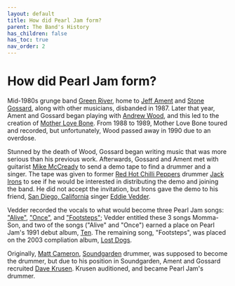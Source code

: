 ```yaml
---
layout: default
title: How did Pearl Jam form?
parent: The Band's History
has_children: false
has_toc: true
nav_order: 2
---
```


# How did Pearl Jam form? 

Mid-1980s grunge band [Green River](https://google.com), home to [Jeff Ament](https://pearljamopedia.ml/docs/Notable-People/Current-Members/Jeff-Ament/) and [Stone Gossard](https://pearljamopedia.ml/docs/Notable-People/Current-Members/Stone-Gossard/), along with other musicians, disbanded in 1987. Later that year, Ament and Gossard began playing with [Andrew Wood](https://google.com), and this led to the creation of [Mother Love Bone](https://google.com). From 1988 to 1989, Mother Love Bone toured and recorded, but unfortunately, Wood passed away in 1990 due to an overdose.

Stunned by the death of Wood, Gossard began writing music that was more serious than his previous work. Afterwards, Gossard and Ament met with guitarist [Mike McCready](https://pearljamopedia.ml/docs/Notable-People/Current-Members/Mike-McCready/) to send a demo tape to find a drummer and a singer. The tape was given to former [Red Hot Chilli Peppers](https://google.com) drummer [Jack Irons](https://pearljamopedia.ml/docs/Notable-People/Past-Members/Jack-Irons/) to see if he would be interested in distributing the demo and joining the band. He did not accept the invitation, but Irons gave the demo to his friend, [San Diego, California](https://www.sandiego.gov) singer [Eddie Vedder](https://pearljamopedia.ml/docs/Notable-People/Current-Members/Eddie-Vedder/).

Vedder recorded the vocals to what would become three Pearl Jam songs: ["Alive"](https://google.com), ["Once"](https://google.com), and ["Footsteps"](https://google.com); Vedder entitled these 3 songs Momma-Son, and two of the songs ("Alive" and "Once") earned a place on Pearl Jam's 1991 debut album, [Ten](https://google.com). The remaining song, "Footsteps", was placed on the 2003 compliation album, [Lost Dogs](https://google.com).

Originally, [Matt Cameron](https://pearljamopedia.ml/docs/Notable-People/Current-Members/Matt-Cameron/), [Soundgarden](https://google.com) drummer, was supposed to become the drummer, but due to his position in Soundgarden, Ament and Gossard recruited [Dave Krusen](https://pearljamopedia.ml/docs/Notable-People/Past-Members/Dave-Krusen/). Krusen auditioned, and became Pearl Jam's drummer.
